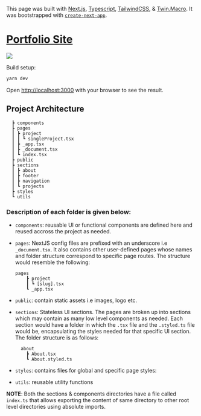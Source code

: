 This page was built with [Next.js](https://nextjs.org/), [Typescript](https://www.typescriptlang.org/docs/), [TailwindCSS](tailwindcss.com/), & [Twin.Macro](https://github.com/ben-rogerson/twin.examples/tree/master/next-styled-components). It was bootstrapped with [`create-next-app`](https://github.com/vercel/next.js/tree/canary/packages/create-next-app).

# [Portfolio Site](https://portfolio-ayodele.vercel.app/)

![](https://res.cloudinary.com/ayo-clodinary/image/upload/v1629498046/portfolio_xua6mv.png)

Build setup:

```bash
yarn dev
```

Open [http://localhost:3000](http://localhost:3000) with your browser to see the result.


## Project Architecture

```
  ┣ components
  ┣ pages
  ┃ ┣ project
  ┃ ┃ ┗ singleProject.tsx
  ┃ ┣ _app.tsx
  ┃ ┣ _document.tsx
  ┃ ┗ index.tsx
  ┣ public
  ┣ sections
  ┃ ┣ about
  ┃ ┣ footer
  ┃ ┣ navigation
  ┃ ┗ projects
  ┣ styles
  ┗ utils
```


### Description of each folder is given below:

- `components`: reusable UI or functional components are defined here and reused accross the project as needed. 

- `pages`: NextJS config files are prefixed with an underscore i.e `_document.tsx`. It also contains other user-defined pages whose names and folder structure correspond to specific page routes. The structure would resemble the following: 
    
      pages
          ┣ project
          ┃ ┗ [slug].tsx
          ┗ _app.tsx

- `public`: contain static assets i.e images, logo etc.

- `sections`: Stateless UI sections. The pages are broken up into sections which may contain as many low level components as needed. Each section would have a folder in which the `.tsx` file and the `.styled.ts` file would be, encapsulating the styles needed for that specific UI section. The folder structure is as follows:

        about
          ┣ About.tsx
          ┗ About.styled.ts

- `styles`: contains files for global and specific page styles:

- `utils`: reusable utility functions

**NOTE**: Both the sections & components directories have a file called `index.ts` that allows exporting the content of same directory to other root level directories using absolute imports.




